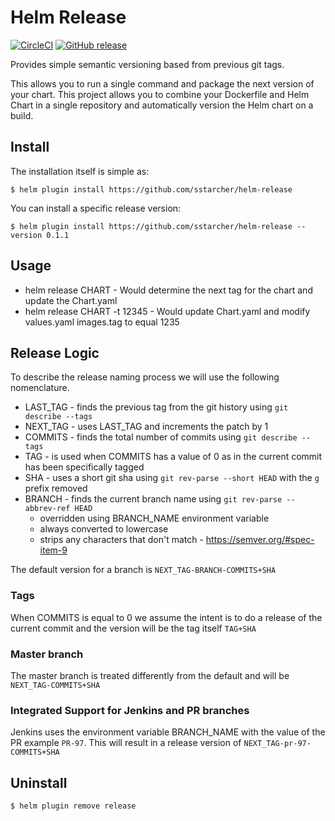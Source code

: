 # Helm Release

[![CircleCI](https://circleci.com/gh/sstarcher/helm-release.svg?style=shield)](https://circleci.com/gh/sstarcher/helm-release)
[![GitHub release](https://img.shields.io/github/release/sstarcher/helm-release.svg)](https://github.com/sstarcher/helm-release/releases)

Provides simple semantic versioning based from previous git tags.

This allows you to run a single command and package the next version of your chart.  This project allows you to combine your Dockerfile and Helm Chart in a single repository and automatically version the Helm chart on a build.

## Install

The installation itself is simple as:

    $ helm plugin install https://github.com/sstarcher/helm-release

You can install a specific release version: 

    $ helm plugin install https://github.com/sstarcher/helm-release --version 0.1.1

## Usage

* helm release CHART - Would determine the next tag for the chart and update the Chart.yaml
* helm release CHART -t 12345 - Would update Chart.yaml and modify values.yaml images.tag to equal 1235

## Release Logic

To describe the release naming process we will use the following nomenclature.
* LAST_TAG - finds the previous tag from the git history using `git describe --tags` 
* NEXT_TAG - uses LAST_TAG and increments the patch by 1
* COMMITS - finds the total number of commits using `git describe --tags`
* TAG - is used when COMMITS has a value of 0 as in the current commit has been specifically tagged
* SHA - uses a short git sha using `git rev-parse --short HEAD` with the `g` prefix removed
* BRANCH - finds the current branch name using `git rev-parse --abbrev-ref HEAD`
  * overridden using BRANCH_NAME environment variable
  * always converted to lowercase
  * strips any characters that don't match - https://semver.org/#spec-item-9

The default version for a branch is `NEXT_TAG-BRANCH-COMMITS+SHA`

### Tags

When COMMITS is equal to 0 we assume the intent is to do a release of the current commit and the version will be the tag itself `TAG+SHA`


### Master branch

The master branch is treated differently from the default and will be `NEXT_TAG-COMMITS+SHA`

### Integrated Support for Jenkins and PR branches

Jenkins uses the environment variable BRANCH_NAME with the value of the PR example `PR-97`.  This will result in a release version of `NEXT_TAG-pr-97-COMMITS+SHA`

## Uninstall

    $ helm plugin remove release

